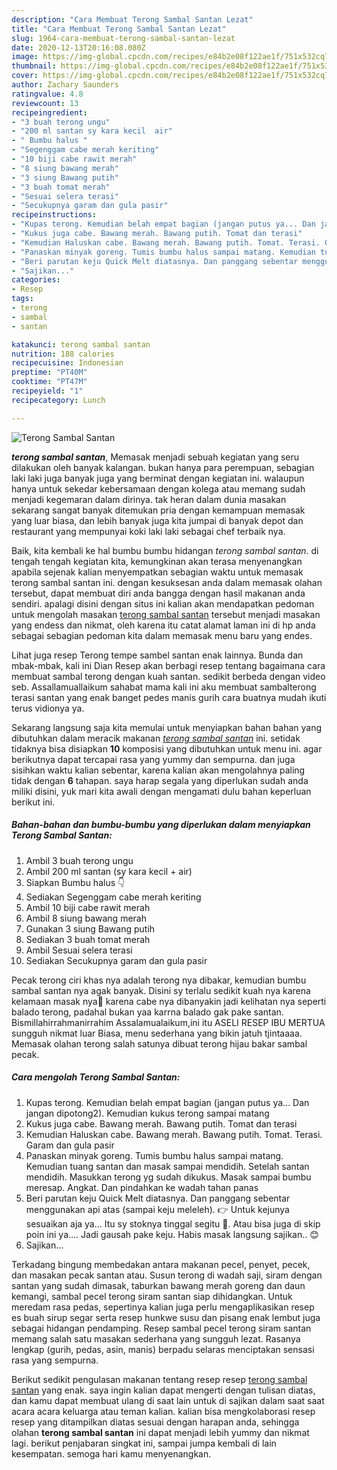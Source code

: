 ```yaml
---
description: "Cara Membuat Terong Sambal Santan Lezat"
title: "Cara Membuat Terong Sambal Santan Lezat"
slug: 1964-cara-membuat-terong-sambal-santan-lezat
date: 2020-12-13T20:16:08.080Z
image: https://img-global.cpcdn.com/recipes/e84b2e08f122ae1f/751x532cq70/terong-sambal-santan-foto-resep-utama.jpg
thumbnail: https://img-global.cpcdn.com/recipes/e84b2e08f122ae1f/751x532cq70/terong-sambal-santan-foto-resep-utama.jpg
cover: https://img-global.cpcdn.com/recipes/e84b2e08f122ae1f/751x532cq70/terong-sambal-santan-foto-resep-utama.jpg
author: Zachary Saunders
ratingvalue: 4.8
reviewcount: 13
recipeingredient:
- "3 buah terong ungu"
- "200 ml santan sy kara kecil  air"
- " Bumbu halus "
- "Segenggam cabe merah keriting"
- "10 biji cabe rawit merah"
- "8 siung bawang merah"
- "3 siung Bawang putih"
- "3 buah tomat merah"
- "Sesuai selera terasi"
- "Secukupnya garam dan gula pasir"
recipeinstructions:
- "Kupas terong. Kemudian belah empat bagian (jangan putus ya... Dan jangan dipotong2). Kemudian kukus terong sampai matang"
- "Kukus juga cabe. Bawang merah. Bawang putih. Tomat dan terasi"
- "Kemudian Haluskan cabe. Bawang merah. Bawang putih. Tomat. Terasi. Garam dan gula pasir"
- "Panaskan minyak goreng. Tumis bumbu halus sampai matang. Kemudian tuang santan dan masak sampai mendidih. Setelah santan mendidih. Masukkan terong yg sudah dikukus. Masak sampai bumbu meresap. Angkat. Dan pindahkan ke wadah tahan panas"
- "Beri parutan keju Quick Melt diatasnya. Dan panggang sebentar menggunakan api atas (sampai keju meleleh). 👉 Untuk kejunya sesuaikan aja ya... Itu sy stoknya tinggal segitu 🙈. Atau bisa juga di skip poin ini ya.... Jadi gausah pake keju. Habis masak langsung sajikan.. 😊"
- "Sajikan..."
categories:
- Resep
tags:
- terong
- sambal
- santan

katakunci: terong sambal santan 
nutrition: 188 calories
recipecuisine: Indonesian
preptime: "PT40M"
cooktime: "PT47M"
recipeyield: "1"
recipecategory: Lunch

---
```



![Terong Sambal Santan](https://img-global.cpcdn.com/recipes/e84b2e08f122ae1f/751x532cq70/terong-sambal-santan-foto-resep-utama.jpg)

<b><i>terong sambal santan</i></b>, Memasak menjadi sebuah kegiatan yang seru dilakukan oleh banyak kalangan. bukan hanya para perempuan, sebagian laki laki juga banyak juga yang berminat dengan kegiatan ini. walaupun hanya untuk sekedar kebersamaan dengan kolega atau memang sudah menjadi kegemaran dalam dirinya. tak heran dalam dunia masakan sekarang sangat banyak ditemukan pria dengan kemampuan memasak yang luar biasa, dan lebih banyak juga kita jumpai di banyak depot dan restaurant yang mempunyai koki laki laki sebagai chef terbaik nya.

Baik, kita kembali ke hal bumbu bumbu hidangan <i>terong sambal santan</i>. di tengah tengah kegiatan kita, kemungkinan akan terasa menyenangkan apabila sejenak kalian menyempatkan sebagian waktu untuk memasak terong sambal santan ini. dengan kesuksesan anda dalam memasak olahan tersebut, dapat membuat diri anda bangga dengan hasil makanan anda sendiri. apalagi disini dengan situs ini kalian akan mendapatkan pedoman untuk mengolah masakan <u>terong sambal santan</u> tersebut menjadi masakan yang endess dan nikmat, oleh karena itu catat alamat laman ini di hp anda sebagai sebagian pedoman kita dalam memasak menu baru yang endes.

Lihat juga resep Terong tempe sambel santan enak lainnya. Bunda dan mbak-mbak, kali ini Dian Resep akan berbagi resep tentang bagaimana cara membuat sambal terong dengan kuah santan. sedikit berbeda dengan video seb. Assallamuallaikum sahabat mama kali ini aku membuat sambalterong terasi santan yang enak banget pedes manis gurih cara buatnya mudah ikuti terus vidionya ya.


Sekarang langsung saja kita memulai untuk menyiapkan bahan bahan yang dibutuhkan dalam meracik makanan <u><i>terong sambal santan</i></u> ini. setidak tidaknya bisa disiapkan <b>10</b> komposisi yang dibutuhkan untuk menu ini. agar berikutnya dapat tercapai rasa yang yummy dan sempurna. dan juga sisihkan waktu kalian sebentar, karena kalian akan mengolahnya paling tidak dengan <b>6</b> tahapan. saya harap segala yang diperlukan sudah anda miliki disini, yuk mari kita awali dengan mengamati dulu bahan keperluan berikut ini.

<!--inarticleads1-->

##### Bahan-bahan dan bumbu-bumbu yang diperlukan dalam menyiapkan Terong Sambal Santan:

1. Ambil 3 buah terong ungu
1. Ambil 200 ml santan (sy kara kecil + air)
1. Siapkan  Bumbu halus 👇
1. Sediakan Segenggam cabe merah keriting
1. Ambil 10 biji cabe rawit merah
1. Ambil 8 siung bawang merah
1. Gunakan 3 siung Bawang putih
1. Sediakan 3 buah tomat merah
1. Ambil Sesuai selera terasi
1. Sediakan Secukupnya garam dan gula pasir


Pecak terong ciri khas nya adalah terong nya dibakar, kemudian bumbu sambal santan nya agak banyak. Disini sy terlalu sedikit kuah nya karena kelamaan masak nya🙉 karena cabe nya dibanyakin jadi kelihatan nya seperti balado terong, padahal bukan yaa karrna balado gak pake santan. Bismillahirrahmanirrahim Assalamualaikum,ini itu ASELI RESEP IBU MERTUA sungguh nikmat luar Biasa, menu sederhana yang bikin jatuh tjintaaaa. Memasak olahan terong salah satunya dibuat terong hijau bakar sambal pecak. 

<!--inarticleads2-->

##### Cara mengolah Terong Sambal Santan:

1. Kupas terong. Kemudian belah empat bagian (jangan putus ya... Dan jangan dipotong2). Kemudian kukus terong sampai matang
1. Kukus juga cabe. Bawang merah. Bawang putih. Tomat dan terasi
1. Kemudian Haluskan cabe. Bawang merah. Bawang putih. Tomat. Terasi. Garam dan gula pasir
1. Panaskan minyak goreng. Tumis bumbu halus sampai matang. Kemudian tuang santan dan masak sampai mendidih. Setelah santan mendidih. Masukkan terong yg sudah dikukus. Masak sampai bumbu meresap. Angkat. Dan pindahkan ke wadah tahan panas
1. Beri parutan keju Quick Melt diatasnya. Dan panggang sebentar menggunakan api atas (sampai keju meleleh). 👉 Untuk kejunya sesuaikan aja ya... Itu sy stoknya tinggal segitu 🙈. Atau bisa juga di skip poin ini ya.... Jadi gausah pake keju. Habis masak langsung sajikan.. 😊
1. Sajikan...


Terkadang bingung membedakan antara makanan pecel, penyet, pecek, dan masakan pecak santan atau. Susun terong di wadah saji, siram dengan santan yang sudah dimasak, taburkan bawang merah goreng dan daun kemangi, sambal pecel terong siram santan siap dihidangkan. Untuk meredam rasa pedas, sepertinya kalian juga perlu mengaplikasikan resep es buah sirup segar serta resep hunkwe susu dan pisang enak lembut juga sebagai hidangan pendamping. Resep sambal pecel terong siram santan memang salah satu masakan sederhana yang sungguh lezat. Rasanya lengkap (gurih, pedas, asin, manis) berpadu selaras menciptakan sensasi rasa yang sempurna. 

Berikut sedikit pengulasan makanan tentang resep resep <u>terong sambal santan</u> yang enak. saya ingin kalian dapat mengerti dengan tulisan diatas, dan kamu dapat membuat ulang di saat lain untuk di sajikan dalam saat saat acara acara keluarga atau teman kalian. kalian bisa mengkolaborasi resep resep yang ditampilkan diatas sesuai dengan harapan anda, sehingga olahan <b>terong sambal santan</b> ini dapat menjadi lebih yummy dan nikmat lagi. berikut penjabaran singkat ini, sampai jumpa kembali di lain kesempatan. semoga hari kamu menyenangkan.
